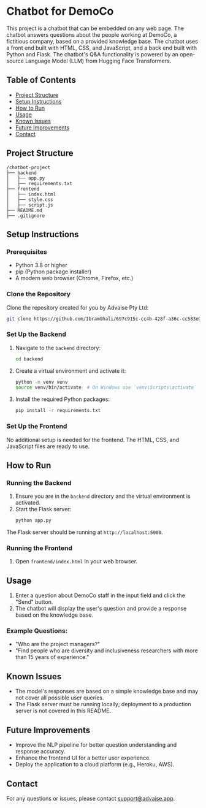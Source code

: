 
# Chatbot for DemoCo

This project is a chatbot that can be embedded on any web page. The chatbot answers questions about the people working at DemoCo, a fictitious company, based on a provided knowledge base. The chatbot uses a front end built with HTML, CSS, and JavaScript, and a back end built with Python and Flask. The chatbot's Q&A functionality is powered by an open-source Language Model (LLM) from Hugging Face Transformers.

## Table of Contents
- [Project Structure](#project-structure)
- [Setup Instructions](#setup-instructions)
- [How to Run](#how-to-run)
- [Usage](#usage)
- [Known Issues](#known-issues)
- [Future Improvements](#future-improvements)
- [Contact](#contact)

## Project Structure
```
/chatbot-project
├── backend
│   ├── app.py
│   ├── requirements.txt
├── frontend
│   ├── index.html
│   ├── style.css
│   ├── script.js
├── README.md
├── .gitignore
```

## Setup Instructions

### Prerequisites
- Python 3.8 or higher
- pip (Python package installer)
- A modern web browser (Chrome, Firefox, etc.)

### Clone the Repository
Clone the repository created for you by Advaise Pty Ltd:
```bash
git clone https://github.com/IbramGhali/697c915c-cc4b-428f-a36c-cc583e08704d.git
```

### Set Up the Backend

1. Navigate to the `backend` directory:
    ```bash
    cd backend
    ```

2. Create a virtual environment and activate it:
    ```bash
    python -m venv venv
    source venv/bin/activate  # On Windows use `venv\Scripts\activate`
    ```

3. Install the required Python packages:
    ```bash
    pip install -r requirements.txt
    ```

### Set Up the Frontend

No additional setup is needed for the frontend. The HTML, CSS, and JavaScript files are ready to use.

## How to Run

### Running the Backend
1. Ensure you are in the `backend` directory and the virtual environment is activated.
2. Start the Flask server:
    ```bash
    python app.py
    ```

The Flask server should be running at `http://localhost:5000`.

### Running the Frontend
1. Open `frontend/index.html` in your web browser.

## Usage
1. Enter a question about DemoCo staff in the input field and click the "Send" button.
2. The chatbot will display the user's question and provide a response based on the knowledge base.

### Example Questions:
- "Who are the project managers?"
- "Find people who are diversity and inclusiveness researchers with more than 15 years of experience."

## Known Issues
- The model's responses are based on a simple knowledge base and may not cover all possible user queries.
- The Flask server must be running locally; deployment to a production server is not covered in this README.

## Future Improvements
- Improve the NLP pipeline for better question understanding and response accuracy.
- Enhance the frontend UI for a better user experience.
- Deploy the application to a cloud platform (e.g., Heroku, AWS).

## Contact
For any questions or issues, please contact support@advaise.app.



